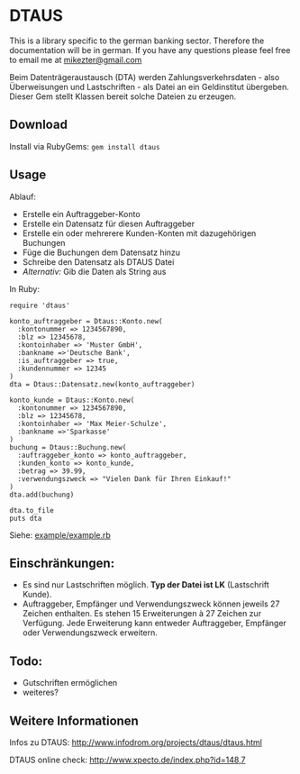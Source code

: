 DTAUS
=====

This is a library specific to the german banking sector. Therefore the documentation will be in german. If you have any questions please feel free to email me at mikezter@gmail.com

Beim Datenträgeraustausch (DTA) werden Zahlungsverkehrsdaten - also Überweisungen und Lastschriften - als Datei an ein Geldinstitut übergeben. Dieser Gem stellt Klassen bereit solche Dateien zu erzeugen.

Download
-------------

Install via RubyGems: `gem install dtaus`

Usage
-------------

Ablauf:

* Erstelle ein Auftraggeber-Konto 
* Erstelle ein Datensatz für diesen Auftraggeber
* Erstelle ein oder mehrerere Kunden-Konten mit dazugehörigen Buchungen
* Füge die Buchungen dem Datensatz hinzu
* Schreibe den Datensatz als DTAUS Datei
* _Alternativ:_ Gib die Daten als String aus

In Ruby:
 
    require 'dtaus'

    konto_auftraggeber = Dtaus::Konto.new(
      :kontonummer => 1234567890, 
      :blz => 12345678, 
      :kontoinhaber => 'Muster GmbH', 
      :bankname =>'Deutsche Bank',
      :is_auftraggeber => true,
      :kundennummer => 12345
    )
    dta = Dtaus::Datensatz.new(konto_auftraggeber)

    konto_kunde = Dtaus::Konto.new(
      :kontonummer => 1234567890, 
      :blz => 12345678, 
      :kontoinhaber => 'Max Meier-Schulze', 
      :bankname =>'Sparkasse'
    )
    buchung = Dtaus::Buchung.new(
      :auftraggeber_konto => konto_auftraggeber,
      :kunden_konto => konto_kunde,
      :betrag => 39.99,
      :verwendungszweck => "Vielen Dank für Ihren Einkauf!"
    )
    dta.add(buchung)

    dta.to_file
    puts dta


Siehe: [example/example.rb](https://github.com/alphaone/dtaus/blob/master/example/example.rb)
 
Einschränkungen:
----------------

* Es sind nur Lastschriften möglich. __Typ der Datei ist LK__ (Lastschrift Kunde).
* Auftraggeber, Empfänger und Verwendungszweck können jeweils 27 Zeichen enthalten. Es stehen 15 Erweiterungen à 27 Zeichen zur Verfügung. Jede Erweiterung kann entweder Auftraggeber, Empfänger oder Verwendungszweck erweitern.

Todo:
------

* Gutschriften ermöglichen
* weiteres?

Weitere Informationen
---------------------

Infos zu DTAUS: http://www.infodrom.org/projects/dtaus/dtaus.html

DTAUS online check: http://www.xpecto.de/index.php?id=148,7

